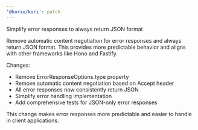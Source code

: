 ```yaml
---
'@korix/kori': patch
---
```


Simplify error responses to always return JSON format

Remove automatic content negotiation for error responses and always return JSON format. This provides more predictable behavior and aligns with other frameworks like Hono and Fastify.

Changes:
- Remove ErrorResponseOptions.type property 
- Remove automatic content negotiation based on Accept header
- All error responses now consistently return JSON
- Simplify error handling implementation
- Add comprehensive tests for JSON-only error responses

This change makes error responses more predictable and easier to handle in client applications.